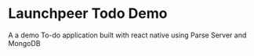 # Launchpeer Todo Demo
 A a demo To-do application built with react native using Parse Server and MongoDB
